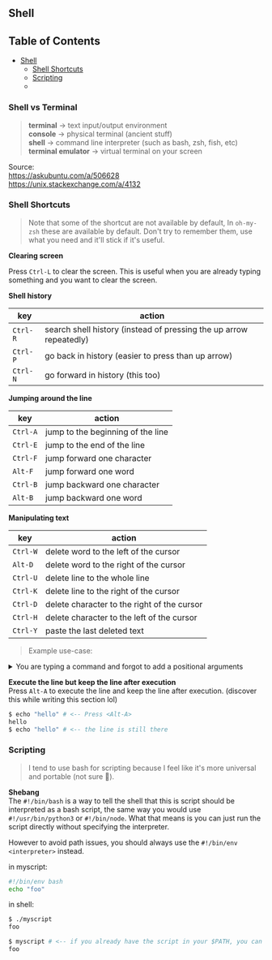 ## Shell

## Table of Contents
- [Shell](#shell)
  - [Shell Shortcuts](#shell-shortcuts)
  - [Scripting](#scripting)
  - 
### Shell vs Terminal
> **terminal** -> text input/output environment  
> **console** -> physical terminal (ancient stuff)  
> **shell** -> command line interpreter (such as bash, zsh, fish, etc)  
> **terminal emulator** -> virtual terminal on your screen

Source:  
https://askubuntu.com/a/506628  
https://unix.stackexchange.com/a/4132

<!--
### Environment Variables
**$EDITOR**  
**$PATH**
-->

<!--
### Alias and Functions
-->

### Shell Shortcuts

> Note that some of the shortcut are not available by default, In `oh-my-zsh` these are available by default. Don't try to remember them, use what you need and it'll stick if it's useful.

**Clearing screen**  

Press `Ctrl-L` to clear the screen. This is useful when you are already typing something and you want to clear the screen.

**Shell history**  

| key      | action                                                             |
| -        | -                                                                  |
| `Ctrl-R` | search shell history (instead of pressing the up arrow repeatedly) |
| `Ctrl-P` | go back in history (easier to press than up arrow)                 |
| `Ctrl-N` | go forward in history (this too)                                   |


**Jumping around the line**  

| key      | action                            |
| -        | -                                 |
| `Ctrl-A` | jump to the beginning of the line |
| `Ctrl-E` | jump to the end of the line       |
| `Ctrl-F` | jump forward one character        |
| `Alt-F`  | jump forward one word             |
| `Ctrl-B` | jump backward one character       |
| `Alt-B`  | jump backward one word            |

**Manipulating text** 

| key      | action                                      |
| -        | -                                           |
| `Ctrl-W` | delete word to the left of the cursor       |
| `Alt-D`  | delete word to the right of the cursor      |
| `Ctrl-U` | delete line to the whole line               |
| `Ctrl-K` | delete line to the right of the cursor      |
| `Ctrl-D` | delete character to the right of the cursor |
| `Ctrl-H` | delete character to the left of the cursor  |
| `Ctrl-Y` | paste the last deleted text                 |

> Example use-case:
<details>
<summary>
You are typing a command and forgot to add a positional arguments
</summary>
```bash
$ find . -name "*.js" -exec cat {} \; # <-- your cursor is there
```
If you want to add -maxdepth 1 after the `.` you can do it by:
- `Ctrl-A` to jump to the beginning of the line
- `Alt-F` to jump forward one word
- `Ctrl-B` to jump backward one character
- Insert the arguments  

> Seems like a lot of work, but it should make you faster once you get used to it.
</details>

**Execute the line but keep the line after execution**  
Press `Alt-A` to execute the line and keep the line after execution. (discover this while writing this section lol)

```bash
$ echo "hello" # <-- Press <Alt-A>
hello
$ echo "hello" # <-- the line is still there

```

### Scripting 
> I tend to use bash for scripting because I feel like it's more universal and portable (not sure 🤔).

**Shebang**  
The `#!/bin/bash` is a way to tell the shell that this is script should be interpreted as a bash script, the same way you would use `#!/usr/bin/python3` or `#!/bin/node`. What that means is you can just run the script directly without specifying the interpreter.

However to avoid path issues, you should always use the `#!/bin/env <interpreter>` instead.

in myscript:
```bash
#!/bin/env bash
echo "foo"
```

in shell:
```bash
$ ./myscript
foo

$ myscript # <-- if you already have the script in your $PATH, you can just run it like this
foo
```

<!--
### STDIN, STDOUT, STDERR
-->

<!--
### Pipe and Redirection
-->

